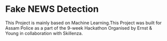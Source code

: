 # Fake NEWS Detection
This Project is mainly based on Machine Learning.This Project was built for Assam Police as a part of the 9-week Hackathon Organised by Ernst & Young in collaboration with Skillenza.
